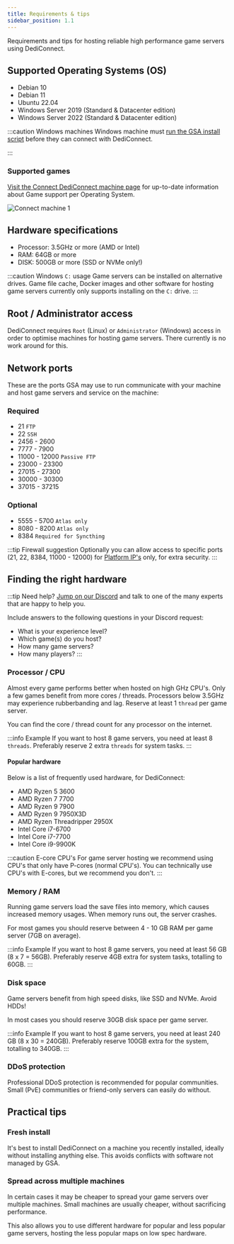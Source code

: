```yaml
---
title: Requirements & tips
sidebar_position: 1.1
---
```


Requirements and tips for hosting reliable high performance game servers using DediConnect.

## Supported Operating Systems (OS)

- Debian 10
- Debian 11
- Ubuntu 22.04
- Windows Server 2019 (Standard & Datacenter edition)
- Windows Server 2022 (Standard & Datacenter edition)

:::caution Windows machines
Windows machine must [run the GSA install script](/getting_started/dediconnect/installation#prepare-a-windows-machine) before they can connect with DediConnect.

:::

### Supported games

[Visit the Connect DediConnect machine page](https://dash.gameserverapp.com/order/machine) for up-to-date information about Game support per Operating System.

![Connect machine 1](/img/getting_started/dediconnect/installation/game_support_os.jpg)

## Hardware specifications

- Processor: 3.5GHz or more (AMD or Intel)
- RAM: 64GB or more
- DISK: 500GB or more (SSD or NVMe only!)

:::caution Windows `C:` usage
Game servers can be installed on alternative drives.
Game file cache, Docker images and other software for hosting game servers currently only supports installing on the `C:` drive.
:::


## Root / Administrator access
DediConnect requires `Root` (Linux) or `Administrator` (Windows) access in order to optimise machines for hosting game servers. There currently is no work around for this.

## Network ports

These are the ports GSA may use to run communicate with your machine and host game servers and service on the machine:

### Required
- 21 `FTP`
- 22 `SSH`
- 2456 - 2600
- 7777 - 7900
- 11000 - 12000 `Passive FTP`
- 23000 - 23300
- 27015 - 27300
- 30000 - 30300
- 37015 - 37215

### Optional
- 5555 - 5700 `Atlas only`
- 8080 - 8200 `Atlas only`
- 8384 `Required for Syncthing`

:::tip Firewall suggestion
Optionally you can allow access to specific ports (21, 22, 8384, 11000 - 12000) for [Platform IP's](/getting_started/security#platform-ips) only, for extra security.
:::

## Finding the right hardware

:::tip Need help?
[Jump on our Discord](https://www.gameserverapp.com/join-discord) and talk to one of the many experts that are happy to help you.

Include answers to the following questions in your Discord request:
- What is your experience level?
- Which game(s) do you host?
- How many game servers?
- How many players?
:::

### Processor / CPU
Almost every game performs better when hosted on high GHz CPU's. Only a few games benefit from more cores / threads. Processors below 3.5GHz may experience rubberbanding and lag. Reserve at least 1 `thread` per game server.

You can find the core / thread count for any processor on the internet.

:::info Example
If you want to host 8 game servers, you need at least 8 `threads`. Preferably reserve 2 extra `threads` for system tasks.
:::


#### Popular hardware
Below is a list of frequently used hardware, for DediConnect:
- AMD Ryzen 5 3600
- AMD Ryzen 7 7700
- AMD Ryzen 9 7900
- AMD Ryzen 9 7950X3D
- AMD Ryzen Threadripper 2950X
- Intel Core i7-6700
- Intel Core i7-7700
- Intel Core i9-9900K

:::caution E-core CPU's
For game server hosting we recommend using CPU's that only have P-cores (normal CPU's). You can technically use CPU's with E-cores, but we recommend you don't.
:::


### Memory / RAM
Running game servers load the save files into memory, which causes increased memory usages. When memory runs out, the server crashes.

For most games you should reserve between 4 - 10 GB RAM per game server (7GB on average).

:::info Example
If you want to host 8 game servers, you need at least 56 GB (8 x 7 = 56GB). Preferably reserve 4GB extra for system tasks, totalling to 60GB.
:::

### Disk space
Game servers benefit from high speed disks, like SSD and NVMe. Avoid HDDs!

In most cases you should reserve 30GB disk space per game server.

:::info Example
If you want to host 8 game servers, you need at least 240 GB (8 x 30 = 240GB). Preferably reserve 100GB extra for the system, totalling to 340GB.
:::

### DDoS protection
Professional DDoS protection is recommended for popular communities. Small (PvE) communities or friend-only servers can easily do without.



## Practical tips

### Fresh install
It's best to install DediConnect on a machine you recently installed, ideally without installing anything else. This avoids conflicts with software not managed by GSA.

### Spread across multiple machines
In certain cases it may be cheaper to spread your game servers over multiple machines. Small machines are usually cheaper, without sacrificing performance.

This also allows you to use different hardware for popular and less popular game servers, hosting the less popular maps on low spec hardware.